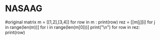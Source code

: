 # NASAAG

#original matrix
m = [[1,2],[3,4]]
for row in m : 
    print(row) 
rez = [[m[j][i] for j in range(len(m))] for i in range(len(m[0]))] 
print("\n") 
for row in rez: 
    print(row) 
